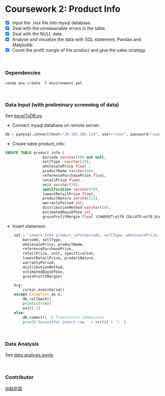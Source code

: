 # Coursework 2: Product Info

- [x] Input the .xlsx file into mysql database.
- [x] Deal with the unreasonable errors in the table. 
- [x] Deal with the NULL data.
- [x] Analyse and visualize the data with SQL statement, Pandas and Matplotlib. 
- [x] Count the profit margin of the product and give the sales strategy.

<br>

### Dependencies 

```
conda env create -f environment.yml
```

<br>

### Data Input (with preliminary screening of data)

See [excelToDB.py](https://github.com/I-mm/CW2-product_info/blob/master/excelToDB.py). 

- Connect mysql database on remote server:

```python
db = pymysql.connect(host="39.105.165.114", user="root", password="zym2112!", use_unicode=True, charset="utf8")
```
- Create table product_info:

```sql
CREATE TABLE product_info (
                 barcode varchar(50) not null,
                 sellType  varchar(10),
                 wholesalePrice float ,
                 productName varchar(50),
                 referencePurchasePrice float,
                 retailPrice float ,
                 unit varchar(20),
                 specification varchar(20),
                 lowestRetailPrice float,
                 productNature varchar(15),
                 warrantyPeriod int,
                 distributionMethod varchar(10),
                 estimatedDaysOfUse int,
                 grossProfitMargin float )CHARSET=utf8 COLLATE=utf8_bin;
```

- Insert statement

```python
    sql = "insert into product_info(barcode, sellType, wholesalePrice, productName, referencePurchasePrice,retailPrice,unit,specification,lowestRetailPrice,productNature,warrantyPeriod,distributionMethod, estimatedDaysOfUse,grossProfitMargin) values ({},{},{},{},{},{},{},{},{},{},{},{},{},{});".format(
        barcode, sellType,
        wholesalePrice, productName,
        referencePurchasePrice,
        retailPrice, unit, specification,
        lowestRetailPrice, productNature,
        warrantyPeriod,
        distributionMethod,
        estimatedDaysOfUse,
        grossProfitMargin)

    try:
        cursor.execute(sql)
    except Exception as e:
        db.rollback()
        print(str(e))
        exit(-1)
    else:
        db.commit()  # Transaction submission
        print('Successful insert row ' + str(i) + '! ')
```

<br>

### Data Analysis
See [data analysis.ipynb](https://github.com/I-mm/CW2-product_info/blob/master/data_analysis.ipynb). 

<br>

### Contributor

[@赵屹铭](https://github.com/I-mm)

